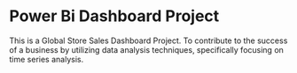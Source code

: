 # Power Bi Dashboard Project
This is a Global Store Sales Dashboard Project.
To contribute to the success of a business by utilizing data analysis techniques, specifically focusing on time series analysis.
